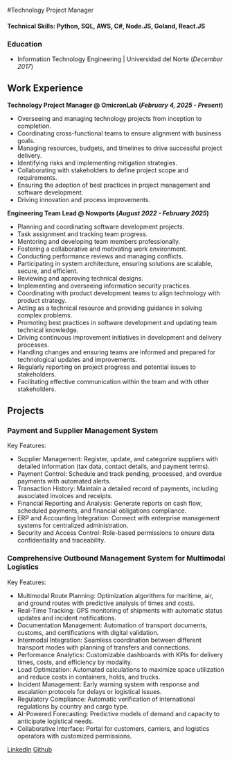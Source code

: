 #Technology Project Manager

#### Technical Skills: Python, SQL, AWS, C#, Node.JS, Goland, React.JS

### Education	        		
- Information Technology Engineering | Universidad del Norte (_December 2017_)

## Work Experience
**Technology Project Manager @ OmicronLab (_February 4, 2025 - Present_)**
- Overseeing and managing technology projects from inception to completion.
- Coordinating cross-functional teams to ensure alignment with business goals.
- Managing resources, budgets, and timelines to drive successful project delivery.
- Identifying risks and implementing mitigation strategies.
- Collaborating with stakeholders to define project scope and requirements.
- Ensuring the adoption of best practices in project management and software development.
- Driving innovation and process improvements.

**Engineering Team Lead @ Nowports (_August 2022 - February 2025_)**
- Planning and coordinating software development projects.
- Task assignment and tracking team progress.
- Mentoring and developing team members professionally.
- Fostering a collaborative and motivating work environment.
- Conducting performance reviews and managing conflicts.
- Participating in system architecture, ensuring solutions are scalable, secure, and efficient.
- Reviewing and approving technical designs.
- Implementing and overseeing information security practices.
- Coordinating with product development teams to align technology with product strategy.
- Acting as a technical resource and providing guidance in solving complex problems.
- Promoting best practices in software development and updating team technical knowledge.
- Driving continuous improvement initiatives in development and delivery processes.
- Handling changes and ensuring teams are informed and prepared for technological updates and improvements.
- Regularly reporting on project progress and potential issues to stakeholders.
- Facilitating effective communication within the team and with other stakeholders.

## Projects
### Payment and Supplier Management System 
Key Features:
- Supplier Management: Register, update, and categorize suppliers with detailed information (tax data, contact details, and payment terms).
- Payment Control: Schedule and track pending, processed, and overdue payments with automated alerts.
- Transaction History: Maintain a detailed record of payments, including associated invoices and receipts.
- Financial Reporting and Analysis: Generate reports on cash flow, scheduled payments, and financial obligations compliance.
- ERP and Accounting Integration: Connect with enterprise management systems for centralized administration.
- Security and Access Control: Role-based permissions to ensure data confidentiality and traceability.

### Comprehensive Outbound Management System for Multimodal Logistics
Key Features:
- Multimodal Route Planning: Optimization algorithms for maritime, air, and ground routes with predictive analysis of times and costs.
- Real-Time Tracking: GPS monitoring of shipments with automatic status updates and incident notifications.
- Documentation Management: Automation of transport documents, customs, and certifications with digital validation.
- Intermodal Integration: Seamless coordination between different transport modes with planning of transfers and connections.
- Performance Analytics: Customizable dashboards with KPIs for delivery times, costs, and efficiency by modality.
- Load Optimization: Automated calculations to maximize space utilization and reduce costs in containers, holds, and trucks.
- Incident Management: Early warning system with response and escalation protocols for delays or logistical issues.
- Regulatory Compliance: Automatic verification of international regulations by country and cargo type.
- AI-Powered Forecasting: Predictive models of demand and capacity to anticipate logistical needs.
- Collaborative Interface: Portal for customers, carriers, and logistics operators with customized permissions. 

[LinkedIn](https://www.linkedin.com/in/ricardo-valadez) [Github](https://github.com/ValadezRicardo)

